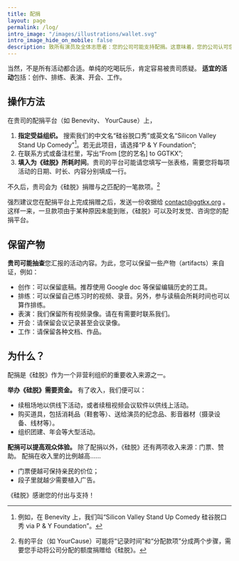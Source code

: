 ```yaml
---
title: 配捐
layout: page
permalink: /log/
intro_image: "/images/illustrations/wallet.svg"
intro_image_hide_on_mobile: false
description: 致所有演员及全体志愿者：您的公司可能支持配捐。这意味着，您的公司认可您用在《硅脱》上的时间，并可按比例给《硅脱》捐钱（通常高达 $15/hr）。
---
```


当然，不是所有活动都合适。单纯的吃喝玩乐，肯定容易被贵司质疑。
**适宜的活动**包括：创作、排练、表演、开会、工作。

## 操作方法

在贵司的配捐平台（如 Benevity、 YourCause）上，
1. **指定受益组织。** 搜索我们的中文名“硅谷脱口秀”或英文名“Silicon Valley Stand Up Comedy”[^1]。若无此项目，请选择“P & Y Foundation”;
2. 在联系方式或备注栏里，写出“From [您的艺名] to GGTKX”;
3. **填入为《硅脱》所耗时间**。贵司的平台可能请您填写一张表格，需要您将每项活动的日期、时长、内容分别填成一行。

[^1]: 例如，在 Benevity 上，我们叫“Silicon Valley Stand Up Comedy 硅谷脱口秀 via P & Y Foundation”。

不久后，贵司会为《硅脱》捐赠与之匹配的一笔款项。[^2]

[^2]: 有的平台（如 YourCause）可能将“记录时间”和“分配款项”分成两个步骤，需要您手动将公司分配的额度捐赠给《硅脱》。

强烈建议您在配捐平台上完成捐赠之后，发送一份收据给 contact@ggtkx.org 。这样一来，一旦款项由于某种原因未能到账，《硅脱》可以及时发觉、咨询您的配捐平台。

## 保留产物

**贵司可能抽查**您汇报的活动内容。为此，您可以保留一些产物（artifacts）来自证，例如：
- 创作：可以保留底稿。推荐使用 Google doc 等保留编辑历史的工具。
- 排练：可以保留自己练习时的视频、录音。另外，参与读稿会所耗时间也可以算作排练。
- 表演：我们保留所有视频录像。请在有需要时联系我们。
- 开会：请保留会议记录甚至会议录像。
- 工作：请保留各种文档、作品。

## 为什么？

配捐是《硅脱》作为一个非营利组织的重要收入来源之一。

**举办《硅脱》需要资金。** 有了收入，我们便可以：
- 续租场地以供线下活动，或者续租视频会议软件以供线上活动。
- 购买道具，包括消耗品（鞋套等）、送给演员的纪念品、影音器材（摄录设备、线材等）。
- 组织团建、年会等大型活动。

**配捐可以提高观众体验。** 除了配捐以外，《硅脱》还有两项收入来源：门票、赞助。
配捐在收入里的比例越高……
- 门票便越可保持亲民的价位；
- 段子里就越少需要植入广告。

《硅脱》感谢您的付出与支持！
